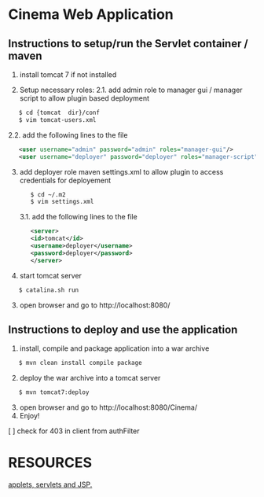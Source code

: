 


# Cinema Web Application

## Instructions to setup/run the Servlet container / maven

1. install tomcat 7 if not installed

2. Setup necessary roles:
   2.1. add admin role to manager gui / manager script to allow plugin based deployment
 ```bash
    $ cd {tomcat  dir}/conf
    $ vim tomcat-users.xml
 ```
   2.2. add the following lines to the file
   ```xml
      <user username="admin" password="admin" roles="manager-gui"/>
      <user username="deployer" password="deployer" roles="manager-script"/>
   ```
3. add deployer role maven settings.xml to allow plugin to access credentials for deployement
   ```bash
      $ cd ~/.m2
      $ vim settings.xml
   ```
      3.1. add the following lines to the file
      ```xml
         <server>
         <id>tomcat</id>
         <username>deployer</username>
         <password>deployer</password>
         </server>
      ```
2. start tomcat server
 ```bash
    $ catalina.sh run
 ```

3. open browser and go to http://localhost:8080/


## Instructions to deploy and use the application

1. install, compile and package application into a war archive
 ```bash
    $ mvn clean install compile package
 ```
2. deploy the war archive into a tomcat server
 ```bash
    $ mvn tomcat7:deploy
 ```
3. open browser and go to http://localhost:8080/Cinema/
4. Enjoy!   


<!--  to remove -->
[ ] check for 403 in client from authFilter




# RESOURCES

[applets, servlets and JSP.](https://www.utc.fr/~dnace/dokuwiki/_media/fr/servletesjsp_translated.pdf)

